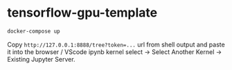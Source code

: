 # tensorflow-gpu-template

```bash
docker-compose up
```

Copy `http://127.0.0.1:8888/tree?token=...` url from shell output and paste it into the browser / VScode ipynb kernel select -> Select Another Kernel -> Existing Jupyter Server.